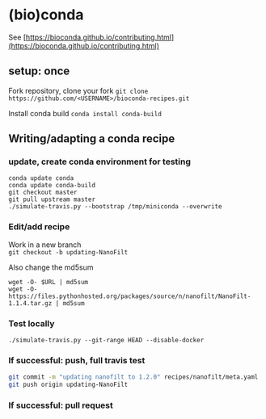 # (bio)conda

See [https://bioconda.github.io/contributing.html](https://bioconda.github.io/contributing.html)

## setup: once
Fork repository, clone your fork
`git clone https://github.com/<USERNAME>/bioconda-recipes.git`

Install conda build
`conda install conda-build`

## Writing/adapting a conda recipe

### update, create conda environment for testing
```
conda update conda
conda update conda-build
git checkout master
git pull upstream master
./simulate-travis.py --bootstrap /tmp/miniconda --overwrite
```

### Edit/add recipe

Work in a new branch  
`git checkout -b updating-NanoFilt`

Also change the md5sum
```
wget -O- $URL | md5sum
wget -O- https://files.pythonhosted.org/packages/source/n/nanofilt/NanoFilt-1.1.4.tar.gz | md5sum
```


### Test locally
`./simulate-travis.py --git-range HEAD --disable-docker`

### If successful: push, full travis test
```bash
git commit -m "updating nanofilt to 1.2.0" recipes/nanofilt/meta.yaml
git push origin updating-NanoFilt
```
### If successful: pull request
